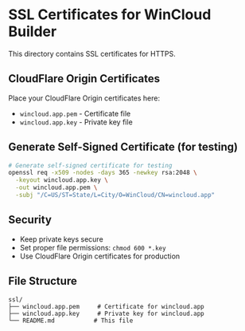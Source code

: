 # SSL Certificates for WinCloud Builder

This directory contains SSL certificates for HTTPS.

## CloudFlare Origin Certificates

Place your CloudFlare Origin certificates here:
- `wincloud.app.pem` - Certificate file
- `wincloud.app.key` - Private key file

## Generate Self-Signed Certificate (for testing)

```bash
# Generate self-signed certificate for testing
openssl req -x509 -nodes -days 365 -newkey rsa:2048 \
  -keyout wincloud.app.key \
  -out wincloud.app.pem \
  -subj "/C=US/ST=State/L=City/O=WinCloud/CN=wincloud.app"
```

## Security
- Keep private keys secure
- Set proper file permissions: `chmod 600 *.key`
- Use CloudFlare Origin certificates for production

## File Structure
```
ssl/
├── wincloud.app.pem     # Certificate for wincloud.app
├── wincloud.app.key     # Private key for wincloud.app  
└── README.md           # This file
```
